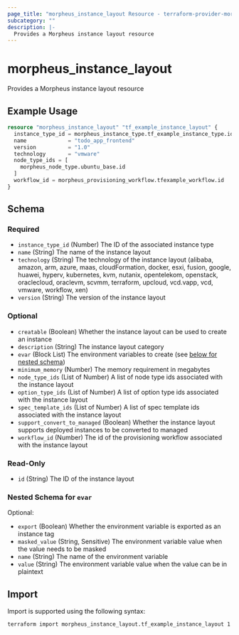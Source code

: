 ```yaml
---
page_title: "morpheus_instance_layout Resource - terraform-provider-morpheus"
subcategory: ""
description: |-
  Provides a Morpheus instance layout resource
---
```


# morpheus_instance_layout

Provides a Morpheus instance layout resource

## Example Usage

```terraform
resource "morpheus_instance_layout" "tf_example_instance_layout" {
  instance_type_id = morpheus_instance_type.tf_example_instance_type.id
  name             = "todo_app_frontend"
  version          = "1.0"
  technology       = "vmware"
  node_type_ids = [
    morpheus_node_type.ubuntu_base.id
  ]
  workflow_id = morpheus_provisioning_workflow.tfexample_workflow.id
}
```

<!-- schema generated by tfplugindocs -->
## Schema

### Required

- `instance_type_id` (Number) The ID of the associated instance type
- `name` (String) The name of the instance layout
- `technology` (String) The technology of the instance layout (alibaba, amazon, arm, azure, maas, cloudFormation, docker, esxi, fusion, google, huawei, hyperv, kubernetes, kvm, nutanix, opentelekom, openstack, oraclecloud, oraclevm, scvmm, terraform, upcloud, vcd.vapp, vcd, vmware, workflow, xen)
- `version` (String) The version of the instance layout

### Optional

- `creatable` (Boolean) Whether the instance layout can be used to create an instance
- `description` (String) The instance layout category
- `evar` (Block List) The environment variables to create (see [below for nested schema](#nestedblock--evar))
- `minimum_memory` (Number) The memory requirement in megabytes
- `node_type_ids` (List of Number) A list of node type ids associated with the instance layout
- `option_type_ids` (List of Number) A list of option type ids associated with the instance layout
- `spec_template_ids` (List of Number) A list of spec template ids associated with the instance layout
- `support_convert_to_managed` (Boolean) Whether the instance layout supports deployed instances to be converted to managed
- `workflow_id` (Number) The id of the provisioning workflow associated with the instance layout

### Read-Only

- `id` (String) The ID of the instance layout

<a id="nestedblock--evar"></a>
### Nested Schema for `evar`

Optional:

- `export` (Boolean) Whether the environment variable is exported as an instance tag
- `masked_value` (String, Sensitive) The environment variable value when the value needs to be masked
- `name` (String) The name of the environment variable
- `value` (String) The environment variable value when the value can be in plaintext

## Import

Import is supported using the following syntax:

```shell
terraform import morpheus_instance_layout.tf_example_instance_layout 1
```
